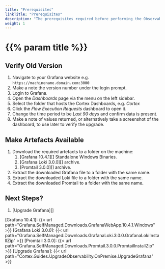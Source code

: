 ```yaml
---
title: "Prerequisites"
linkTitle: "Prerequisites"
description: "The prerequisites required before performing the Observability upgrade."
weight: 1
---
```


# {{% param title %}}

## Verify Old Version

1. Navigate to your Grafana website e.g. `https://machinename.domain.com:3000`
1. Make a note the version number under the login prompt.
1. Login to Grafana.
1. Open the *Dashboards* page via the menu on the left sidebar.
1. Select the folder that hosts the Cortex Dashboards, e.g. *Cortex*
1. Click the *Flow Execution Requests* dashboard to open it.
1. Change the time period to be *Last 90 days* and confirm data is present.
1. Make a note of values returned, or alternatively take a screenshot of the dashboard, to use later to verify the upgrade.

## Make Artefacts Available

1. Download the required artefacts to a folder on the machine:
    1. [Grafana 10.4.1][] Standalone Windows Binaries.
    1. [Grafana Loki 3.0.0][] archive.
    1. [Promtail 3.0.0][] archive.
1. Extract the downloaded Grafana file to a folder with the same name.
1. Extract the downloaded Loki file to a folder with the same name.
1. Extract the downloaded Promtail to a folder with the same name.

## Next Steps?

1. [Upgrade Grafana][]

[Grafana 10.4.1]: {{< url path="Grafana.SelfManaged.Downloads.GrafanaWebApp.10.4.1.Windows" >}}
[Grafana Loki 3.0.0]: {{< url path="Grafana.SelfManaged.Downloads.GrafanaLoki.3.0.0.GrafanaLokiInstallZip" >}}
[Promtail 3.0.0]:  {{< url path="Grafana.SelfManaged.Downloads.Promtail.3.0.0.PromtailInstallZip" >}}
[Upgrade Grafana]: {{< url path="Cortex.Guides.UpgradeObservability.OnPremise.UpgradeGrafana" >}}
